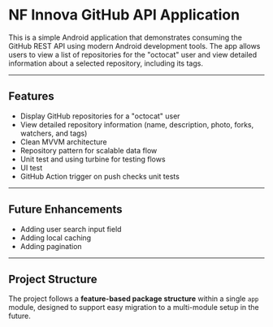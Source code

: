 # NF Innova GitHub API Application

This is a simple Android application that demonstrates consuming the GitHub REST API using modern Android development tools. The app allows users to view a list of repositories for the "octocat" user and view detailed information about a selected repository, including its tags.

---

## Features

- Display GitHub repositories for a "octocat" user
- View detailed repository information (name, description, photo, forks, watchers, and tags)
- Clean MVVM architecture
- Repository pattern for scalable data flow
- Unit test and using turbine for testing flows
- UI test
- GitHub Action trigger on push checks unit tests

---

## Future Enhancements

- Adding user search input field
- Adding local caching
- Adding pagination

---

## Project Structure

The project follows a **feature-based package structure** within a single `app` module, designed to support easy migration to a multi-module setup in the future.
